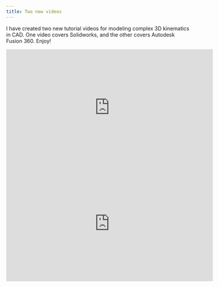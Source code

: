 ```yaml
---
title: Two new videos
---
```


I have created two new tutorial videos for modeling complex 3D kinematics in CAD.  One video covers Solidworks, and the other covers Autodesk Fusion 360.  Enjoy!

<iframe width="560" height="315" src="https://www.youtube.com/embed/byh-dqEVWEg?si=eqk9l-DVQFQ4sDBp" title="YouTube video player" frameborder="0" allow="accelerometer; autoplay; clipboard-write; encrypted-media; gyroscope; picture-in-picture; web-share" allowfullscreen></iframe>

<iframe width="560" height="315" src="https://www.youtube.com/embed/P4EWo61D3xM?si=18euOQTOrduu-RmR" title="YouTube video player" frameborder="0" allow="accelerometer; autoplay; clipboard-write; encrypted-media; gyroscope; picture-in-picture; web-share" allowfullscreen></iframe>